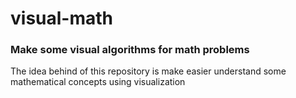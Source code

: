 # visual-math
### Make some visual algorithms for math problems

The idea behind of this repository is make easier understand some mathematical concepts using visualization